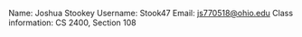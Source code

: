 Name: Joshua Stookey
Username: Stook47
Email: js770518@ohio.edu
Class information: CS 2400, Section 108
